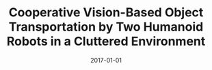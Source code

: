 ---
title: "Cooperative Vision-Based Object Transportation by Two Humanoid Robots in a Cluttered Environment"
collection: publications
permalink: /publication/2017-01-01-Cooperative-Vision-Based-Object-Transportation-by-Two-Humanoid-Robots-in-a-Cluttered-Environment
date: 2017-01-01
venue: 'International Journal of Humanoid Robotics'
paperurl: 'http://www.worldscientific.com/doi/abs/10.1142/S0219843617500189'
citation: ' Antoine Rioux,  Claudia Esteves,  Jean-Bernard Hayet,  Wael Suleiman, &quot;Cooperative Vision-Based Object Transportation by Two Humanoid Robots in a Cluttered Environment.&quot; International Journal of Humanoid Robotics, 2017.'
---